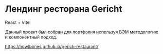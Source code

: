 # Лендинг ресторана  Gericht

React + Vite

Данный проект был собран для портфолия используя БЭМ методологию и компонентный подход.

https://howlbones.github.io/gerich-restaurant/
